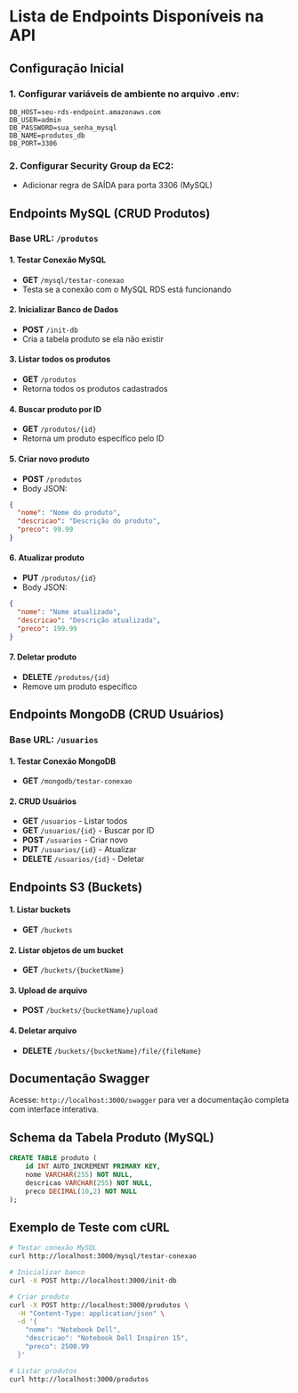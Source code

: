 # Lista de Endpoints Disponíveis na API

## Configuração Inicial

### 1. Configurar variáveis de ambiente no arquivo .env:

```
DB_HOST=seu-rds-endpoint.amazonaws.com
DB_USER=admin
DB_PASSWORD=sua_senha_mysql
DB_NAME=produtos_db
DB_PORT=3306
```

### 2. Configurar Security Group da EC2:

- Adicionar regra de SAÍDA para porta 3306 (MySQL)

## Endpoints MySQL (CRUD Produtos)

### Base URL: `/produtos`

#### 1. Testar Conexão MySQL

- **GET** `/mysql/testar-conexao`
- Testa se a conexão com o MySQL RDS está funcionando

#### 2. Inicializar Banco de Dados

- **POST** `/init-db`
- Cria a tabela produto se ela não existir

#### 3. Listar todos os produtos

- **GET** `/produtos`
- Retorna todos os produtos cadastrados

#### 4. Buscar produto por ID

- **GET** `/produtos/{id}`
- Retorna um produto específico pelo ID

#### 5. Criar novo produto

- **POST** `/produtos`
- Body JSON:

```json
{
  "nome": "Nome do produto",
  "descricao": "Descrição do produto",
  "preco": 99.99
}
```

#### 6. Atualizar produto

- **PUT** `/produtos/{id}`
- Body JSON:

```json
{
  "nome": "Nome atualizado",
  "descricao": "Descrição atualizada",
  "preco": 199.99
}
```

#### 7. Deletar produto

- **DELETE** `/produtos/{id}`
- Remove um produto específico

## Endpoints MongoDB (CRUD Usuários)

### Base URL: `/usuarios`

#### 1. Testar Conexão MongoDB

- **GET** `/mongodb/testar-conexao`

#### 2. CRUD Usuários

- **GET** `/usuarios` - Listar todos
- **GET** `/usuarios/{id}` - Buscar por ID
- **POST** `/usuarios` - Criar novo
- **PUT** `/usuarios/{id}` - Atualizar
- **DELETE** `/usuarios/{id}` - Deletar

## Endpoints S3 (Buckets)

#### 1. Listar buckets

- **GET** `/buckets`

#### 2. Listar objetos de um bucket

- **GET** `/buckets/{bucketName}`

#### 3. Upload de arquivo

- **POST** `/buckets/{bucketName}/upload`

#### 4. Deletar arquivo

- **DELETE** `/buckets/{bucketName}/file/{fileName}`

## Documentação Swagger

Acesse: `http://localhost:3000/swagger` para ver a documentação completa com interface interativa.

## Schema da Tabela Produto (MySQL)

```sql
CREATE TABLE produto (
    id INT AUTO_INCREMENT PRIMARY KEY,
    nome VARCHAR(255) NOT NULL,
    descricao VARCHAR(255) NOT NULL,
    preco DECIMAL(10,2) NOT NULL
);
```

## Exemplo de Teste com cURL

```bash
# Testar conexão MySQL
curl http://localhost:3000/mysql/testar-conexao

# Inicializar banco
curl -X POST http://localhost:3000/init-db

# Criar produto
curl -X POST http://localhost:3000/produtos \
  -H "Content-Type: application/json" \
  -d '{
    "nome": "Notebook Dell",
    "descricao": "Notebook Dell Inspiron 15",
    "preco": 2500.99
  }'

# Listar produtos
curl http://localhost:3000/produtos
```
